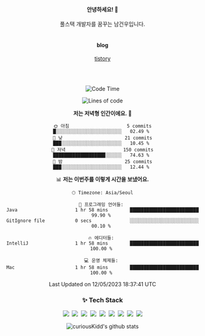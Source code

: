 <!--
  **curiousKidd/curiousKidd** is a ✨ _special_ ✨ repository because its `README.md` (this file) appears on your GitHub profile.

  Here are some ideas to get you started:

  - 🔭 I’m currently working on ...
  - 🌱 I’m currently learning ...
  - 👯 I’m looking to collaborate on ...
  - 🤔 I’m looking for help with ...
  - 💬 Ask me about ...
  - 📫 How to reach me: ...
  - 😄 Pronouns: ...
  - ⚡ Fun fact: ...
  -->
<div align="center">
 
  #### 안녕하세요! 👋
  풀스택 개발자를 꿈꾸는 남건우입니다.
  <br /><br />
  
  #### blog
  [tistory](https://curiouskidd.tistory.com/)
  
  <br /><br />

<!--START_SECTION:waka-->
![Code Time](http://img.shields.io/badge/Code%20Time-1%20hr%2058%20mins-blue)

![Lines of code](https://img.shields.io/badge/%EC%A0%80%EB%8A%94%20%EC%97%AC%ED%83%9C%EA%B9%8C%EC%A7%80%20-4.8%20million%20%EC%A4%84%EC%9D%98%20%EC%BD%94%EB%93%9C%EB%A5%BC%20%EC%9E%91%EC%84%B1%ED%96%88%EC%96%B4%EC%9A%94.-blue)

**저는 저녁형 인간이에요. 🦉** 

```text
🌞 아침                     5 commits           █░░░░░░░░░░░░░░░░░░░░░░░░   02.49 % 
🌆 낮　                     21 commits          ███░░░░░░░░░░░░░░░░░░░░░░   10.45 % 
🌃 저녁                     150 commits         ███████████████████░░░░░░   74.63 % 
🌙 밤　                     25 commits          ███░░░░░░░░░░░░░░░░░░░░░░   12.44 % 
```


📊 **저는 이번주를 이렇게 시간을 보냈어요.** 

```text
🕑︎ Timezone: Asia/Seoul

💬 프로그래밍 언어들: 
Java                     1 hr 58 mins        █████████████████████████   99.90 % 
GitIgnore file           0 secs              ░░░░░░░░░░░░░░░░░░░░░░░░░   00.10 % 

🔥 에디터들: 
IntelliJ                 1 hr 58 mins        █████████████████████████   100.00 % 

💻 운영 체제들: 
Mac                      1 hr 58 mins        █████████████████████████   100.00 % 
```


 Last Updated on 12/05/2023 18:37:41 UTC
<!--END_SECTION:waka-->
  
  ### :sparkles: Tech Stack 
  <div class="stack">
    <p>
      <img src="https://img.shields.io/badge/Java-007396?style=flat-square&logo=Java&logoColor=white"/></a>&nbsp 
      <img src="https://img.shields.io/badge/Javascript-ffb13b?style=flat-square&logo=javascript&logoColor=white"/></a>&nbsp 
      <img src="https://img.shields.io/badge/SpringBoot-6DB33F?style=flat-square&logo=Spring&logoColor=white"/></a>&nbsp 
      <img src="https://img.shields.io/badge/Vue.js-4FC08D?style=flat&logo=vue-dot-js&logoColor=white"/></a>&nbsp
      <img src="https://img.shields.io/badge/Gradle-6799FF?style=flat-square&logo=Gradle&logoColor=white"/></a>&nbsp 
      <img src="https://img.shields.io/badge/Oracle-DB3552?style=flat-square&logo=Oracle&logoColor=white"/></a>&nbsp 
      <img src="https://img.shields.io/badge/css-1572B6?style=flat-square&logo=css3&logoColor=white"/></a>&nbsp 
      <img src="https://img.shields.io/badge/html-d14836?style=flat-square&logo=html5&logoColor=white"/></a>&nbsp 
      <img src="https://img.shields.io/badge/Git-F05032?style=flat&logo=Git&logoColor=white"/></a>
    </p>
  </div> 
 
  ![curiousKidd's github stats](https://github-readme-stats.vercel.app/api?username=curiousKidd&show_icons=true&theme=chartreuse-dark)
</div>

